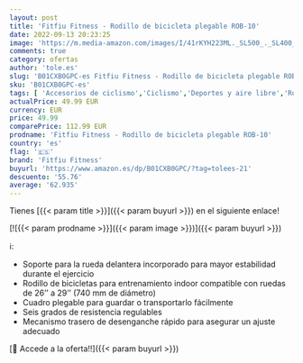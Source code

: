 ```yaml
---
layout: post
title: 'Fitfiu Fitness - Rodillo de bicicleta plegable ROB-10'
date: 2022-09-13 20:23:25
image: 'https://m.media-amazon.com/images/I/41rKYH223ML._SL500_._SL400_.jpg'
comments: true
category: ofertas
author: 'tole.es'
slug: 'B01CXB0GPC-es Fitfiu Fitness - Rodillo de bicicleta plegable ROB-10'
sku: 'B01CXB0GPC-es'
tags: [ 'Accesorios de ciclismo','Ciclismo','Deportes y aire libre','Rodillos para bicicletas','Ropa y equipo para deportes','bicicleta','fitfiu fitness','🇪🇸', ]
actualPrice: 49.99 EUR
currency: EUR
price: 49.99
comparePrice: 112.99 EUR
prodname: 'Fitfiu Fitness - Rodillo de bicicleta plegable ROB-10'
country: 'es'
flag: '🇪🇸'
brand: 'Fitfiu Fitness'
buyurl: 'https://www.amazon.es/dp/B01CXB0GPC/?tag=tolees-21'
descuento: '55.76'
average: '62.935'
---
```


Tienes [{{< param title >}}]({{< param buyurl >}}) en el siguiente enlace!

[![{{< param prodname >}}]({{< param image >}})]({{< param buyurl >}})

ℹ️:

- Soporte para la rueda delantera incorporado para mayor estabilidad durante el ejercicio
- Rodillo de bicicletas para entrenamiento indoor compatible con ruedas de 26’’ a 29’’ (740 mm de diámetro)
- Cuadro plegable para guardar o transportarlo fácilmente
- Seis grados de resistencia regulables
- Mecanismo trasero de desenganche rápido para asegurar un ajuste adecuado

[🛒 Accede a la oferta!!]({{< param buyurl >}})
